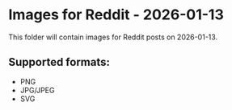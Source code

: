 # Images for Reddit - 2026-01-13

This folder will contain images for Reddit posts on 2026-01-13.

## Supported formats:
- PNG
- JPG/JPEG
- SVG
